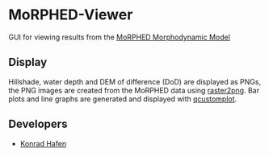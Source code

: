 # MoRPHED-Viewer
GUI for viewing results from the [MoRPHED Morphodynamic Model](http://morphed.github.io/MoRPHED/)

## Display
Hillshade, water depth and DEM of difference (DoD) are displayed as PNGs, the PNG images are created from the MoRPHED data using [raster2png](http://khafen74.github.io/raster2png).
Bar plots and line graphs are generated and displayed with [qcustomplot](http://www.qcustomplot.com).

## Developers
* [Konrad Hafen](https://github.com/khafen74)
